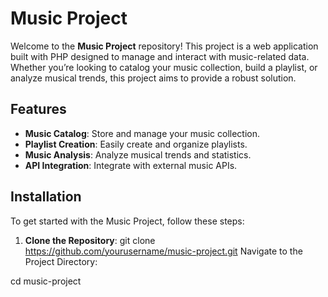# Music Project

Welcome to the **Music Project** repository! This project is a web application built with PHP designed to manage and interact with music-related data. Whether you’re looking to catalog your music collection, build a playlist, or analyze musical trends, this project aims to provide a robust solution.

## Features

- **Music Catalog**: Store and manage your music collection.
- **Playlist Creation**: Easily create and organize playlists.
- **Music Analysis**: Analyze musical trends and statistics.
- **API Integration**: Integrate with external music APIs.

## Installation

To get started with the Music Project, follow these steps:

1. **Clone the Repository**:
git clone https://github.com/yourusername/music-project.git
Navigate to the Project Directory:


cd music-project
